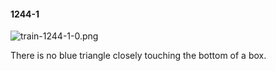 #### 1244-1
![train-1244-1-0.png](https://github.com/lil-lab/nlvr/raw/master/nlvr/train/images/50/train-1244-1-0.png "train-1244-1-0.png")

There is no blue triangle closely touching the bottom of a box.